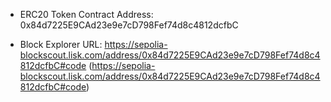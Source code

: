    - ERC20 Token Contract Address: 0x84d7225E9CAd23e9e7cD798Fef74d8c4812dcfbC

   - Block Explorer URL: https://sepolia-blockscout.lisk.com/address/0x84d7225E9CAd23e9e7cD798Fef74d8c4812dcfbC#code 
     (https://sepolia-blockscout.lisk.com/address/0x84d7225E9CAd23e9e7cD798Fef74d8c4812dcfbC#code)